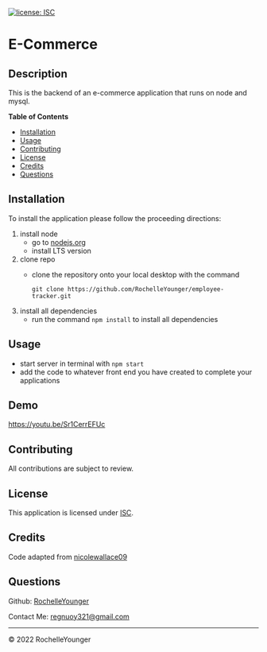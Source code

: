 
  [![license: ISC](https://img.shields.io/badge/License-ISC-lightblue)](https://opensource.org/licenses/ISC)
  
# E-Commerce

## Description

This is the backend of an e-commerce application that runs on node and mysql.


**Table of Contents**

  * [Installation](#installation)
  * [Usage](#usage)
  * [Contributing](#contributing)
  * [License](#license)
  * [Credits](#credits)
  * [Questions](#questions)


## Installation

To install the application please follow the proceeding directions: 

 1. install node 
    - go to [nodejs.org](#https://nodejs.org/)
    - install LTS version
 2. clone repo 
    - clone the repository onto your local desktop with the command 

        `git clone https://github.com/RochelleYounger/employee-tracker.git`
 3. install all dependencies
    - run the command `npm install` to install all dependencies


## Usage

 - start server in terminal with `npm start`
 - add the code to whatever front end you have created to complete your applications

## Demo

https://youtu.be/Sr1CerrEFUc

## Contributing

All contributions are subject to review.


## License
  
  This application is licensed under [ISC](https://opensource.org/licenses/ISC).


## Credits

  Code adapted from [nicolewallace09](https://github.com/nicolewallace09/e-commerce-backend)


## Questions

Github: [RochelleYounger](https://github.com/RochelleYounger)

Contact Me: [regnuoy321@gmail.com](mailto:regnuoy321@gmail.com)

---
© 2022 RochelleYounger
